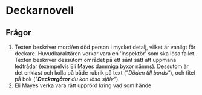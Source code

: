 # Deckarnovell

## Frågor

1. Texten beskriver mord/en död person i mycket detalj, vilket är vanligt för deckare. Huvudkaraktären verkar vara en 'inspektör' som ska lösa fallet. Texten beskriver dessutom området på ett sånt sätt att uppmana ledtrådar (exempelvis Eli Mayes dammiga byxor nämns). Dessutom är det enklast och kolla på både rubrik på text (_"Döden till bords"_), och titel på bok (_"**Deckargåtor** du kan lösa själv"_).
2. Eli Mayes verka vara rätt upprörd kring vad som hände